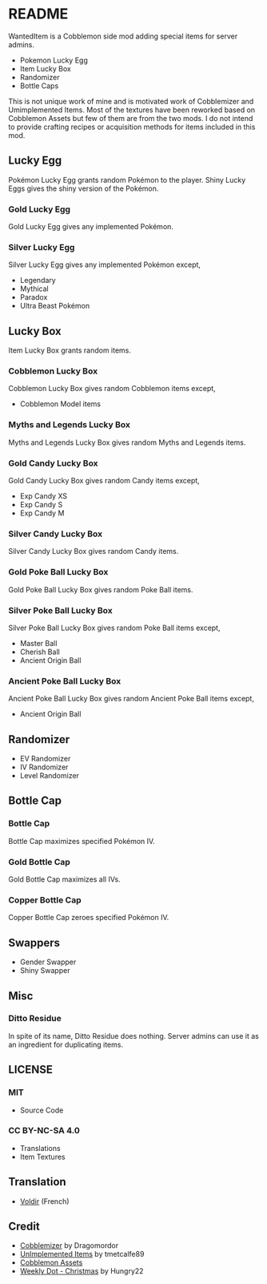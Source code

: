 # README

WantedItem is a Cobblemon side mod adding special items for server admins.

- Pokemon Lucky Egg
- Item Lucky Box
- Randomizer
- Bottle Caps

This is not unique work of mine and is motivated work of Cobblemizer and Umimplemented Items. Most of the textures have been reworked based on Cobblemon Assets but few of them are from the two mods. I do not intend to provide crafting recipes or acquisition methods for items included in this mod.

## Lucky Egg

Pokémon Lucky Egg grants random Pokémon to the player. Shiny Lucky Eggs gives the shiny version of the Pokémon.

### Gold Lucky Egg

Gold Lucky Egg gives any implemented Pokémon.

### Silver Lucky Egg

Silver Lucky Egg gives any implemented Pokémon except,
- Legendary
- Mythical
- Paradox
- Ultra Beast Pokémon

## Lucky Box

Item Lucky Box grants random items.

### Cobblemon Lucky Box

Cobblemon Lucky Box gives random Cobblemon items except, 
- Cobblemon Model items

### Myths and Legends Lucky Box

Myths and Legends Lucky Box gives random Myths and Legends items.

### Gold Candy Lucky Box

Gold Candy Lucky Box gives random Candy items except,
- Exp Candy XS
- Exp Candy S
- Exp Candy M

### Silver Candy Lucky Box

Silver Candy Lucky Box gives random Candy items.

### Gold Poke Ball Lucky Box

Gold Poke Ball Lucky Box gives random Poke Ball items.

### Silver Poke Ball Lucky Box

Silver Poke Ball Lucky Box gives random Poke Ball items except,
- Master Ball
- Cherish Ball
- Ancient Origin Ball

### Ancient Poke Ball Lucky Box

Ancient Poke Ball Lucky Box gives random Ancient Poke Ball items except,
- Ancient Origin Ball

## Randomizer

- EV Randomizer
- IV Randomizer
- Level Randomizer

## Bottle Cap

### Bottle Cap

Bottle Cap maximizes specified Pokémon IV. 

### Gold Bottle Cap

Gold Bottle Cap maximizes all IVs.

### Copper Bottle Cap

Copper Bottle Cap zeroes specified Pokémon IV.

## Swappers

- Gender Swapper
- Shiny Swapper

## Misc

### Ditto Residue

In spite of its name, Ditto Residue does nothing. Server admins can use it as an ingredient for duplicating items.

## LICENSE

### MIT
- Source Code

### CC BY-NC-SA 4.0
- Translations
- Item Textures

## Translation

- [Voldir](https://discordapp.com/users/291233979196243968) (French)

## Credit

- [Cobblemizer](https://modrinth.com/mod/cobblemizer) by Dragomordor
- [UnImplemented Items](https://modrinth.com/mod/cobblemon-unimplemented-items) by tmetcalfe89
- [Cobblemon Assets](https://gitlab.com/cable-mc/cobblemon-assets)
- [Weekly Dot - Christmas](https://polymart.org/product/7274/weekly-dot-christmas) by Hungry22